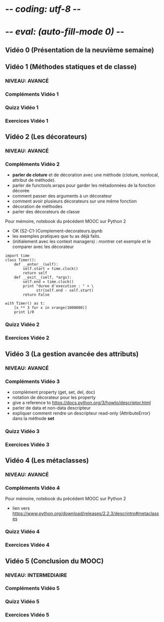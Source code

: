 # -*- coding: utf-8 -*-
# -*- eval: (auto-fill-mode 0) -*-

## Vidéo 0 (Présentation de la neuvième semaine)

## Vidéo 1 (Méthodes statiques et de classe)
### NIVEAU: AVANCÉ
### Compléments Vidéo 1
### Quizz Vidéo 1
### Exercices Vidéo 1


## Vidéo 2 (Les décorateurs)
### NIVEAU: AVANCÉ
### Compléments Vidéo 2

* **parler de cloture** et de décoration avec une méthode (cloture,
  nonlocal, attribut de méthode).
* parler de functools.wraps pour garder les métadonnées de la
  fonction décorée
* comment passer des arguments à un décorateur
* comment avoir plusieurs décorateurs sur une même fonction
* décoration de méthodes
* parler des décorateurs de classe

Pour mémoire, notebook du précédent MOOC sur Python 2

* OK (S2-C1-)Complement-decorateurs.ipynb
* les exemples pratiques que tu as déjà faits. 
* (initialement avec les context managers) : montrer cet exemple et
  le comparer avec les décorateur

```
import time
class Timer():    
    def __enter__(self):
        self.start = time.clock()
        return self
    def __exit__(self, *args):
        self.end = time.clock()
        print "duree d'execution : " + \
              str(self.end - self.start)
        return False

with Timer() as t:
    [x ** 3 for x in xrange(1000000)]
    print 1/0
```

### Quizz Vidéo 2
### Exercices Vidéo 2


## Vidéo 3 (La gestion avancée des attributs)
### NIVEAU: AVANCÉ
### Compléments Vidéo 3

   * complément property (get, set, del, doc)
   * notation de décorateur pour les property
   * give a reference to
     https://docs.python.org/3/howto/descriptor.html
   * parler de data et non-data descripteur
   * expliquer comment rendre un descripteur read-only
     (AttributeError) dans la méthode __set__
   
### Quizz Vidéo 3
### Exercices Vidéo 3

## Vidéo 4 (Les métaclasses)
### NIVEAU: AVANCÉ
### Compléments Vidéo 4
Pour mémoire, notebook du précédent MOOC sur Python 2

* lien vers
     https://www.python.org/download/releases/2.2.3/descrintro#metaclasses

### Quizz Vidéo 4
### Exercices Vidéo 4


## Vidéo 5 (Conclusion du MOOC)
### NIVEAU: INTERMEDIAIRE
### Compléments Vidéo 5
### Quizz Vidéo 5
### Exercices Vidéo 5


